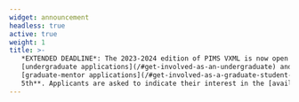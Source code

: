 ```yaml
---
widget: announcement
headless: true
active: true
weight: 1
title: >-
   *EXTENDED DEADLINE*: The 2023-2024 edition of PIMS VXML is now open for
   [undergraduate applications](/#get-involved-as-an-undergraduate) and
   [graduate-mentor applications](/#get-involved-as-a-graduate-student-mentor). The deadline for applications is **November
   5th**. Applicants are asked to indicate their interest in the [available projects](/#projects) on the application forms and successful applicants will be assigned to projects by the VXML committee.
---
```


